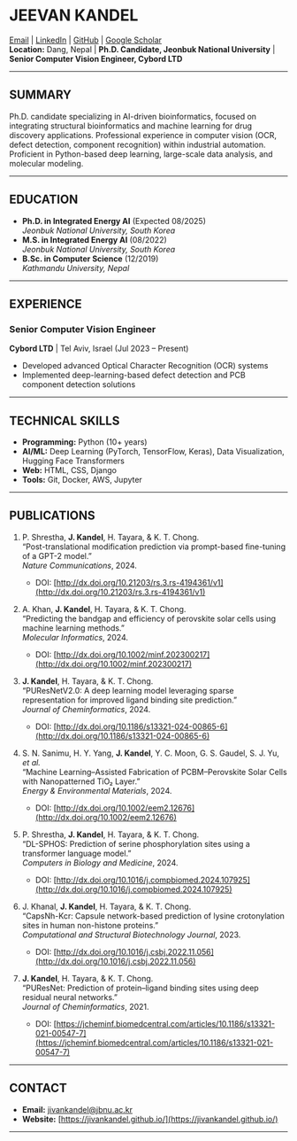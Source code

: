 # **JEEVAN KANDEL**  
[Email](mailto:jivankandel@jbnu.ac.kr) | [LinkedIn](https://www.linkedin.com/in/jivankandel/) | [GitHub](https://github.com/jivankandel) | [Google Scholar](https://scholar.google.com/citations?user=9tE0jaIAAAAJ&hl=en)  
**Location:** Dang, Nepal | **Ph.D. Candidate, Jeonbuk National University** | **Senior Computer Vision Engineer, Cybord LTD**

---

## **SUMMARY**
Ph.D. candidate specializing in AI-driven bioinformatics, focused on integrating structural bioinformatics and machine learning for drug discovery applications. Professional experience in computer vision (OCR, defect detection, component recognition) within industrial automation. Proficient in Python-based deep learning, large-scale data analysis, and molecular modeling.

---

## **EDUCATION**
- **Ph.D. in Integrated Energy AI** (Expected 08/2025)  
  *Jeonbuk National University, South Korea*  
- **M.S. in Integrated Energy AI** (08/2022)  
  *Jeonbuk National University, South Korea*  
- **B.Sc. in Computer Science** (12/2019)  
  *Kathmandu University, Nepal*

---

## **EXPERIENCE**
### **Senior Computer Vision Engineer**  
**Cybord LTD** | Tel Aviv, Israel (Jul 2023 – Present)  
- Developed advanced Optical Character Recognition (OCR) systems  
- Implemented deep-learning-based defect detection and PCB component detection solutions

---

## **TECHNICAL SKILLS**
- **Programming:** Python (10+ years)  
- **AI/ML:** Deep Learning (PyTorch, TensorFlow, Keras), Data Visualization, Hugging Face Transformers  
- **Web:** HTML, CSS, Django  
- **Tools:** Git, Docker, AWS, Jupyter

---

## **PUBLICATIONS**  
1. P. Shrestha, **J. Kandel**, H. Tayara, & K. T. Chong.  
   “Post-translational modification prediction via prompt-based fine-tuning of a GPT-2 model.”  
   *Nature Communications*, 2024.  
   - DOI: [http://dx.doi.org/10.21203/rs.3.rs-4194361/v1](http://dx.doi.org/10.21203/rs.3.rs-4194361/v1)

2. A. Khan, **J. Kandel**, H. Tayara, & K. T. Chong.  
   “Predicting the bandgap and efficiency of perovskite solar cells using machine learning methods.”  
   *Molecular Informatics*, 2024.  
   - DOI: [http://dx.doi.org/10.1002/minf.202300217](http://dx.doi.org/10.1002/minf.202300217)

3. **J. Kandel**, H. Tayara, & K. T. Chong.  
   “PUResNetV2.0: A deep learning model leveraging sparse representation for improved ligand binding site prediction.”  
   *Journal of Cheminformatics*, 2024.  
   - DOI: [http://dx.doi.org/10.1186/s13321-024-00865-6](http://dx.doi.org/10.1186/s13321-024-00865-6)

4. S. N. Sanimu, H. Y. Yang, **J. Kandel**, Y. C. Moon, G. S. Gaudel, S. J. Yu, *et al.*  
   “Machine Learning–Assisted Fabrication of PCBM–Perovskite Solar Cells with Nanopatterned TiO₂ Layer.”  
   *Energy & Environmental Materials*, 2024.  
   - DOI: [http://dx.doi.org/10.1002/eem2.12676](http://dx.doi.org/10.1002/eem2.12676)

5. P. Shrestha, **J. Kandel**, H. Tayara, & K. T. Chong.  
   “DL-SPHOS: Prediction of serine phosphorylation sites using a transformer language model.”  
   *Computers in Biology and Medicine*, 2024.  
   - DOI: [http://dx.doi.org/10.1016/j.compbiomed.2024.107925](http://dx.doi.org/10.1016/j.compbiomed.2024.107925)

6. J. Khanal, **J. Kandel**, H. Tayara, & K. T. Chong.  
   “CapsNh-Kcr: Capsule network-based prediction of lysine crotonylation sites in human non-histone proteins.”  
   *Computational and Structural Biotechnology Journal*, 2023.  
   - DOI: [http://dx.doi.org/10.1016/j.csbj.2022.11.056](http://dx.doi.org/10.1016/j.csbj.2022.11.056)

7. **J. Kandel**, H. Tayara, & K. T. Chong.  
   “PUResNet: Prediction of protein–ligand binding sites using deep residual neural networks.”  
   *Journal of Cheminformatics*, 2021.  
   - DOI: [https://jcheminf.biomedcentral.com/articles/10.1186/s13321-021-00547-7](https://jcheminf.biomedcentral.com/articles/10.1186/s13321-021-00547-7)

---

## **CONTACT**
- **Email:** [jivankandel@jbnu.ac.kr](mailto:jivankandel@jbnu.ac.kr)  
- **Website:** [https://jivankandel.github.io/](https://jivankandel.github.io/)  

---
